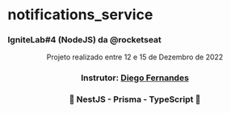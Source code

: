 <h1>notifications_service</h1>
<h3>IgniteLab#4 (NodeJS) da @rocketseat</h3>
<div align='center'>
    <p>Projeto realizado entre 12 e 15 de Dezembro de 2022</p>
    <h3>Instrutor: <a href='https://github.com/diego3g'>Diego Fernandes</a></h3>
    <h3>💜 NestJS - Prisma - TypeScript 💜</h3>
</div>